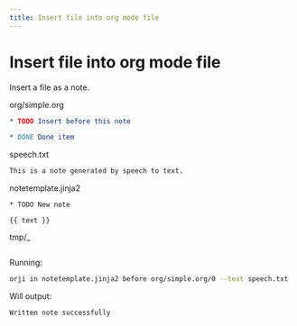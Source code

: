 ```yaml
---
title: Insert file into org mode file
---
```

# Insert file into org mode file


Insert a file as a note.





org/simple.org
```org/simple.org
* TODO Insert before this note

* DONE Done item

```


speech.txt
```speech.txt
This is a note generated by speech to text.
```


notetemplate.jinja2
```notetemplate.jinja2
* TODO New note

{{ text }}

```


tmp/_
```tmp/_

```




Running:
```bash
orji in notetemplate.jinja2 before org/simple.org/0 --text speech.txt
```

Will output:
```
Written note successfully

```


